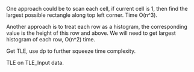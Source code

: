 
One approach could be to scan each cell, if current cell is 1, then find the largest possible rectangle along top left corner. Time O(n^3).

Another approach is to treat each row as a histogram, the corresponding value is the height of this row and above. We will need to get largest histogram of each row, O(n^2) time.

Get TLE, use dp to further squeeze time complexity.   

TLE on TLE_Input data.    

